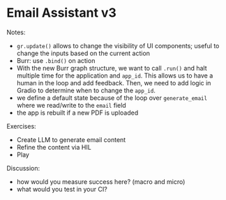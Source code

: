 # Email Assistant v3

Notes:
- `gr.update()` allows to change the visibility of UI components; useful to change the inputs based on the current action
- Burr: use `.bind()` on action
- With the new Burr graph structure, we want to call `.run()` and halt multiple time for the application and `app_id`. This allows us to have a human in the loop and add feedback. Then, we need to add logic in Gradio to determine when to change the `app_id`.
- we define a default state because of the loop over `generate_email` where we read/write to the `email` field
- the app is rebuilt if a new PDF is uploaded

Exercises:
 - Create LLM to generate email content
 - Refine the content via HIL
 - Play

Discussion:
 - how would you measure success here? (macro and micro)
 - what would you test in your CI?
